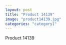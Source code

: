 ```yaml
---
layout: post
title: "Product 14139"
image: "product14139.jpg"
categories: "category1"
---
```

Product 14139
